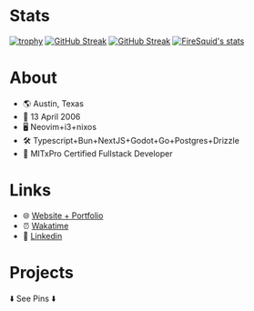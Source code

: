 # Stats
[![trophy](https://github-profile-trophy.vercel.app/?username=firesquid6&theme=tokyonight)](https://github.com/ryo-ma/github-profile-trophy)
[![GitHub Streak](https://streak-stats.demolab.com/?user=firesquid6&theme=tokyonight&hide_border=false&date_format=M%20j%5B%2C%20Y%5D&mode=daily)](https://git.io/streak-stats)
[![GitHub Streak](https://streak-stats.demolab.com?user=firesquid6&theme=tokyonight&hide_border=false&date_format=M%20j%5B%2C%20Y%5D&mode=weekly)](https://git.io/streak-stats)
[![FireSquid's stats](https://github-readme-stats.vercel.app/api?username=firesquid6&theme=tokyonight)](https://github.com/anuraghazra/github-readme-stats)  

# About
- 🌎 Austin, Texas
- 🎂 13 April 2006
- 🖥️ Neovim+i3+nixos
- 🛠️ Typescript+Bun+NextJS+Godot+Go+Postgres+Drizzle
- 🏫 MITxPro Certified Fullstack Developer

# Links
- 🌐 [Website + Portfolio](https://firesquid.co)
- ⏰ [Wakatime](https://wakatime.com/@firesquid6)
- 👔 [Linkedin](https://www.linkedin.com/in/jonathan-deiss-716008248/)

# Projects
️⬇️ See Pins ⬇️
